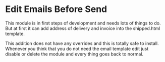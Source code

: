 # Edit Emails Before Send

This module is in first steps of development and needs lots of things to do. But at first it can add address of delivery and invoice into the shipped.html template. 

This addition does not have any overrides and this is totally safe to install. Whenever you think that you do not need the email template edit just disable or delete the module and every thing goes back to normal. 
